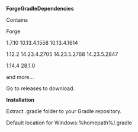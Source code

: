 **ForgeGradleDependencies**

Contains

Forge

1.7.10 10.13.4.1558 10.13.4.1614

1.12.2 14.23.4.2705 14.23.5.2768 14.23.5.2847

1.14.4 28.1.0

and more...

Go to releases to download.

**Installation**

Extract .gradle folder to your Gradle repository.

Default location for Windows:%homepath%/.gradle
